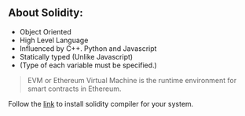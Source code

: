 ## About Solidity:

- Object Oriented
- High Level Language
- Influenced by C++. Python and Javascript
- Statically typed (Unlike Javascript)
- (Type of each variable must be specified.)

 > EVM or Ethereum Virtual Machine is the runtime environment for smart contracts in Ethereum.


Follow the [link](https://docs.soliditylang.org/en/v0.8.15/installing-solidity.html) to install solidity compiler for your system.
